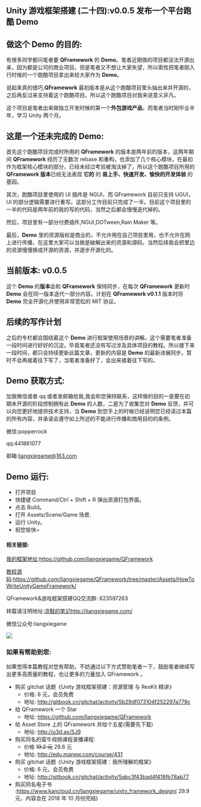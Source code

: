 ## Unity 游戏框架搭建 (二十四):v0.0.5 发布一个平台跑酷 Demo

## 做这个 Demo 的目的:

有很多同学都问笔者要 **QFramework** 的 **Demo**。笔者近期做的项目都没法开源出来，因为都是公司的商业项目。但是笔者又不想让大家失望，所以索性把笔者刚入行时候的一个跑酷项目拿出来给大家作为 **Demo**。

说起来真的很巧,**QFramework** 最初版本是从这个跑酷项目里头抽出来并开源的，之后再反过来支持着这个跑酷项目。所以这个跑酷项目对我来说意义非凡。

这个项目是笔者出来做独立开发时候的第一个**外包游戏产品**，而笔者当时刚毕业半年，学习 Unity 两个月。

## 这是一个还未完成的 Demo:

首先这个跑酷项目完成时所用的 **QFramework** 的版本是两年前的版本，这两年期间 **QFramework** 经历了无数次 rebase 和重构，也添加了几个核心模块，在最初作为框架核心模块的部分，已经未经过考验被淘汰掉了，所以这个跑酷项目所用的 **QFramework 版本**已经无法表现 **它的** 的 **易上手、快速开发、愉快的开发体验** 的基因。

其次，跑酷项目里使用的 UI 插件是 NGUI，而 QFramework 目前只支持 UGUI，UI 的部分逻辑需要进行重写。这部分工作目前只完成了一半。目前这个项目里的一半的代码是两年前的我的写的代码，当然之后都会慢慢迭代掉的。

然后，项目里有一部分付费插件,NGUI,DOTween,Rain Maker 等。

最后，**Demo** 里的资源版权是商业的，不允许用在自己项目里用，也不允许在网上进行传播，在这里大家可以当做是破解出来的资源和源码，当然后续我会把里边的资源慢慢换成开源的资源，并逐步开源化的。

## 当前版本: v0.0.5

这个 **Demo** 的**版本**会和 **QFramework** 保持同步，在每次 **QFramework** 更新时 **Demo** 会在同一版本迭代一部分内容。计划在 **QFramework v0.1.1** 版本时将 **Demo** 完全开源化并使用非常宽松的 MIT 协议。

## 后续的写作计划

之后的专栏都会围绕着这个 **Demo** 进行框架使用场景的讲解。这个需要笔者准备一段时间进行好好的沉淀。毕竟笔者还没有写过涉及具体项目的教程。所以接下来一段时间，都只会持续更新此篇文章，更新的内容是 **Demo** 的最新进展同步，暂时不会再接着往下写了，当笔者准备好了，会出来接着往下写的。

## Demo 获取方式:

加我微信或者 qq 或者发邮箱给我,我会和您保持联系，这样做的目的一是要在初期未开源的阶段控制拥有此 **Demo** 的人数，二是为了收集您对 **Demo** 反馈，并可以向您更好地提供技术支持，当 **Demo** 到您手上的时候已经说明您已经读过本篇的所有内容，并承诺会遵守如上所述的不能进行传播和商用目的的条例。

微信:popperrock

qq:441881077

邮箱:liangxiegame@163.com

## Demo 运行:

- 打开项目
- 快捷键 Command/Ctrl + Shift + R 弹出资源打包界面。
- 点击 Build。
- 打开 Assets/Scene/Game 场景.
- 运行 Unity。
- 祝您愉快~

#### 相关链接:

[我的框架地址](https://github.com/liangxiegame/QFramework):https://github.com/liangxiegame/QFramework

[教程源码](https://github.com/liangxiegame/QFramework/tree/master/Assets/HowToWriteUnityGameFramework):https://github.com/liangxiegame/QFramework/tree/master/Assets/HowToWriteUnityGameFramework/

QFramework&游戏框架搭建QQ交流群: 623597263

转载请注明地址:[凉鞋的笔记](http://liangxiegame.com/)http://liangxiegame.com/

微信公众号:liangxiegame

![](http://liangxiegame.com/content/images/2017/06/qrcode_for_gh_32f0f3669ac8_430.jpg)

### 如果有帮助到您:

如果觉得本篇教程对您有帮助，不妨通过以下方式赞助笔者一下，鼓励笔者继续写出更多高质量的教程，也让更多的力量加入 QFramework 。

- 购买 gitchat 话题《Unity 游戏框架搭建：资源管理 与 ResKit 精讲》
  - 价格: 6 元，会员免费
  - 地址:  http://gitbook.cn/gitchat/activity/5b29df073104f252297a779c
- 给 QFramework 一个 Star
  - 地址: https://github.com/liangxiegame/QFramework
- 给 Asset Store 上的 QFramework 并给个五星(需要先下载)
  - 地址: http://u3d.as/SJ9
- 购买同名的蛮牛视频课程录播课程:
  - 价格 ~~19.2 元~~ 29.8 元
  - 地址: http://edu.manew.com/course/431 
- 购买 gitchat 话题《Unity 游戏框架搭建：我所理解的框架》
  - 价格: 6 元，会员免费
  - 地址:  http://gitbook.cn/gitchat/activity/5abc3f43bad4f418fb78ab77
- 购买同名电子书 :https://www.kancloud.cn/liangxiegame/unity_framework_design( 29.9 元，内容会在 2018 年 10 月份完结)